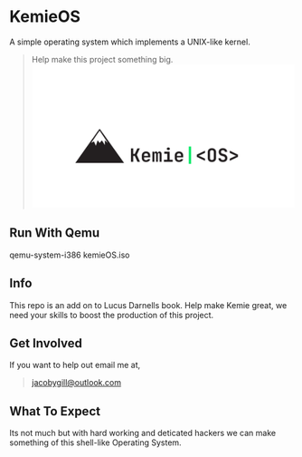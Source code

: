 # KemieOS
A simple operating system which implements a UNIX-like kernel. 
> Help make this project something big.
![KemieOS](./kemie.jpg)

## Run With Qemu
qemu-system-i386 kemieOS.iso

## Info
This repo is an add on to Lucus Darnells book.
Help make Kemie great, we need your skills to boost the production of this project.

## Get Involved 
If you want to help out email me at,
> jacobygill@outlook.com

## What To Expect
Its not much but with hard working and deticated hackers we can make something
of this shell-like Operating System.


